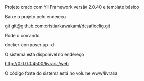 Projeto crado com Yii Framework versão 2.0.40 e template básico

Baixe o projeto pelo endereço

git git@github.com:cristiankawakami/desafioclig.git

Rode o comando 

docker-composer up -d

O sistema está disponível no endereço 

http://0.0.0.0:4500/livraria/web

O código fonte do sistema está no volume www/livraria
